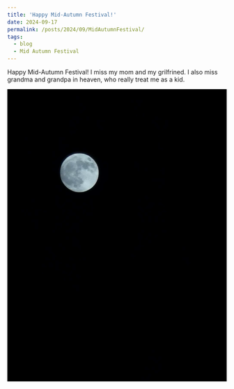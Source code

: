 ```yaml
---
title: 'Happy Mid-Autumn Festival!'
date: 2024-09-17
permalink: /posts/2024/09/MidAutumnFestival/
tags:
  - blog
  - Mid Autumn Festival
---
```


Happy Mid-Autumn Festival! I miss my mom and my grilfrined. I also miss grandma and grandpa in heaven, who really treat me as a kid.


![moon.png](https://github.com/Jeffery22-Sjtu/jeffery22.github.io/blob/master/images/moon.png?raw=true)
